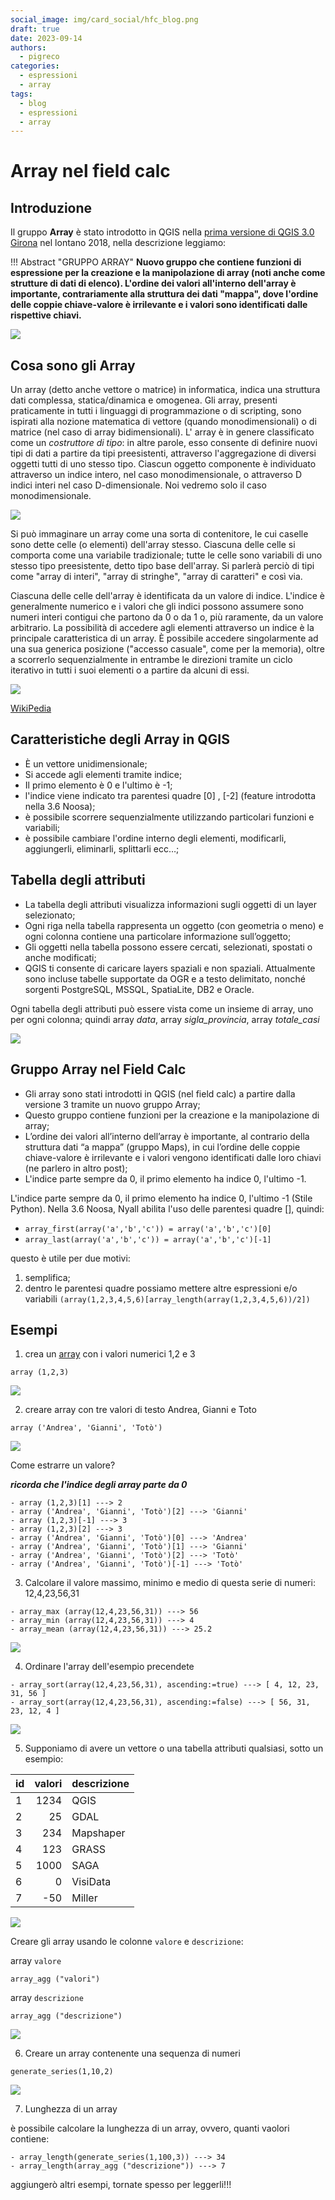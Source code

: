 ```yaml
---
social_image: img/card_social/hfc_blog.png
draft: true
date: 2023-09-14
authors:
  - pigreco
categories:
  - espressioni
  - array
tags:
  - blog
  - espressioni
  - array
---
```


# Array nel field calc

## Introduzione

Il gruppo **Array** è stato introdotto in QGIS nella [prima versione di QGIS 3.0 Girona](https://changelog.qgis.org/en/qgis/version/3.0.0/#category-50) nel lontano 2018, nella descrizione leggiamo:

!!! Abstract "GRUPPO ARRAY"
    **Nuovo gruppo che contiene funzioni di espressione per la creazione e la manipolazione di array (noti anche come strutture di dati di elenco). L'ordine dei valori all'interno dell'array è importante, contrariamente alla struttura dei dati "mappa", dove l'ordine delle coppie chiave-valore è irrilevante e i valori sono identificati dalle rispettive chiavi.**

<!-- more -->

[![](./img_01.png)](./img_01.png)

## Cosa sono gli Array

Un array (detto anche vettore o matrice) in informatica, indica una struttura dati complessa, statica/dinamica e omogenea.
Gli array, presenti praticamente in tutti i linguaggi di programmazione o di scripting, sono ispirati alla nozione matematica di vettore (quando monodimensionali) o di matrice (nel caso di array bidimensionali). 
L' array è in genere classificato come un _costruttore di tipo_: in altre parole, esso consente di definire nuovi tipi di dati a partire da tipi preesistenti, attraverso l'aggregazione di diversi oggetti tutti di uno stesso tipo.
Ciascun oggetto componente è individuato attraverso un indice intero, nel caso monodimensionale, o attraverso D indici interi nel caso D-dimensionale.
Noi vedremo solo il caso monodimensionale.

[![](./img_02.png)](./img_02.png)

Si può immaginare un array come una sorta di contenitore, le cui caselle sono dette celle (o elementi) dell'array stesso. 
Ciascuna delle celle si comporta come una variabile tradizionale; tutte le celle sono variabili di uno stesso tipo preesistente, detto tipo base dell'array. 
Si parlerà perciò di tipi come "array di interi", "array di stringhe", "array di caratteri" e così via.

Ciascuna delle celle dell'array è identificata da un valore di indice. 
L'indice è generalmente numerico e i valori che gli indici possono assumere sono numeri interi contigui che partono da 0 o da 1 o, più raramente, da un valore arbitrario. 
La possibilità di accedere agli elementi attraverso un indice è la principale caratteristica di un array. È possibile accedere singolarmente ad una sua generica posizione ("accesso casuale", come per la memoria), oltre a scorrerlo sequenzialmente in entrambe le direzioni tramite un ciclo iterativo in tutti i suoi elementi o a partire da alcuni di essi.

[![](./img_03.png)](./img_03.png)

[WikiPedia](https://it.wikipedia.org/wiki/Array)

## Caratteristiche degli Array in QGIS

* È un vettore unidimensionale;
* Si accede agli elementi tramite indice;
* Il primo elemento è 0 e l'ultimo è -1;
* l'indice viene indicato tra parentesi quadre [0] , [-2] (feature introdotta nella 3.6 Noosa);
* è possibile scorrere sequenzialmente utilizzando particolari funzioni e variabili;
* è possibile cambiare l'ordine interno degli elementi, modificarli, aggiungerli, eliminarli, splittarli ecc…;

## Tabella degli attributi

* La tabella degli attributi visualizza informazioni sugli oggetti di un layer selezionato;
* Ogni riga nella tabella rappresenta un oggetto (con geometria o meno) e ogni colonna contiene una particolare informazione sull’oggetto;
* Gli oggetti nella tabella possono essere cercati, selezionati, spostati o anche modificati;
* QGIS ti consente di caricare layers spaziali e non spaziali. Attualmente sono incluse tabelle supportate da OGR e a testo delimitato, nonché sorgenti PostgreSQL, MSSQL, SpatiaLite, DB2 e Oracle. 

Ogni tabella degli attributi può essere vista come un insieme di array, uno per ogni colonna; quindi array _data_, array _sigla_provincia_, array _totale_casi_

[![](./img_04.png)](./img_04.png)

## Gruppo Array nel Field Calc

* Gli array sono stati introdotti in QGIS (nel field calc) a partire dalla versione 3 tramite un nuovo gruppo Array;
* Questo gruppo contiene funzioni per la creazione e la manipolazione di array; 
* L’ordine dei valori all’interno dell’array è importante, al contrario della struttura dati “a mappa” (gruppo Maps), in cui l’ordine delle coppie chiave-valore è irrilevante e i valori vengono identificati dalle loro chiavi (ne parlero in altro post);
* L'indice parte sempre da 0, il primo elemento ha indice 0, l'ultimo -1.

L'indice parte sempre da 0, il primo elemento ha indice 0, l'ultimo -1 (Stile Python).
Nella 3.6 Noosa, Nyall abilita l'uso delle parentesi quadre [], quindi:

- `array_first(array('a','b','c')) = array('a','b','c')[0]`
- `array_last(array('a','b','c')) = array('a','b','c')[-1]`

questo è utile per due motivi:
1. semplifica;
2. dentro le parentesi quadre possiamo mettere altre espressioni e/o variabili `(array(1,2,3,4,5,6)[array_length(array(1,2,3,4,5,6))/2])`

## Esempi

1. crea un [array](../../../gr_funzioni/array/array_unico.md#array) con i valori numerici 1,2 e 3

```
array (1,2,3)
```

[![](./es_01.png)](./es_01.png)

2. creare array con tre valori di testo Andrea, Gianni e Toto

```
array ('Andrea', 'Gianni', 'Totò')
```
[![](./es_02.png)](./es_02.png)

Come estrarre un valore?

_**ricorda che l'indice degli array parte da 0**_

```
- array (1,2,3)[1] ---> 2
- array ('Andrea', 'Gianni', 'Totò')[2] ---> 'Gianni'
- array (1,2,3)[-1] ---> 3
- array (1,2,3)[2] ---> 3
- array ('Andrea', 'Gianni', 'Totò')[0] ---> 'Andrea'
- array ('Andrea', 'Gianni', 'Totò')[1] ---> 'Gianni'
- array ('Andrea', 'Gianni', 'Totò')[2] ---> 'Totò'
- array ('Andrea', 'Gianni', 'Totò')[-1] ---> 'Totò'
```

3. Calcolare il valore massimo, minimo e medio di questa serie di numeri: 12,4,23,56,31

```
- array_max (array(12,4,23,56,31)) ---> 56
- array_min (array(12,4,23,56,31)) ---> 4
- array_mean (array(12,4,23,56,31)) ---> 25.2
```
[![](./es_03.png)](./es_03.png)

4. Ordinare l'array dell'esempio precendete

```
- array_sort(array(12,4,23,56,31), ascending:=true) ---> [ 4, 12, 23, 31, 56 ]
- array_sort(array(12,4,23,56,31), ascending:=false) ---> [ 56, 31, 23, 12, 4 ]
```
[![](./es_04.png)](./es_04.png)

5. Supponiamo di avere un vettore o una tabella attributi qualsiasi, sotto un esempio:

id | valori | descrizione
---|-------:|-----------
1  |   1234 | QGIS
2  |     25 | GDAL
3  |    234 | Mapshaper
4  |    123 | GRASS
5  |   1000 | SAGA
6  |      0 | VisiData
7  |    -50 | Miller

[![](./es_051.png)](./es_051.png)

Creare gli array usando le colonne `valore` e `descrizione`:

array `valore`

```
array_agg ("valori") 
```
array `descrizione`

```
array_agg ("descrizione") 
```

[![](./es_052.png)](./es_052.png)

6. Creare un array contenente una sequenza di numeri

```
generate_series(1,10,2)
```

[![](./es_06.png)](./es_06.png)

7. Lunghezza di un array

è possibile calcolare la lunghezza di un array, ovvero, quanti vaolori contiene:

```
- array_length(generate_series(1,100,3)) ---> 34
- array_length(array_agg ("descrizione")) ---> 7
```
 aggiungerò altri esempi, tornate spesso per leggerli!!!
